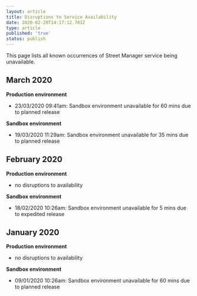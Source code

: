 ```yaml
---
layout: article
title: Disruptions to Service Availability
date: 2020-02-20T14:17:12.701Z
type: article
published: 'true'
status: publish
---
```

This page lists all known occurrences of Street Manager service being unavailable.



## March 2020

**Production environment**

* 23/03/2020 09:41am: Sandbox environment unavailable for 60 mins due to planned release

**Sandbox environment**

* 19/03/2020 11:29am: Sandbox environment unavailable for 35 mins due to planned release

## February 2020

**Production environment**

* no disruptions to availability

**Sandbox environment**

* 18/02/2020 10:26am: Sandbox environment unavailable for 5 mins due to expedited release

## January 2020

**Production environment**

* no disruptions to availability

**Sandbox environment**

* 09/01/2020 10:26am: Sandbox environment unavailable for 60 mins due to planned release

